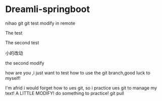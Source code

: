 # Dreamli-springboot
nihao git
git test
modify in remote

The  test 

The  second  test

小的改动

the second modify




how are you ,i just want to test how to use the git branch,good luck to myself!

I'm afrid i would forget how to ues git, so i practice ues git to manage my text!
A LITTLE MODIFY!
do something to practice!
git pull
